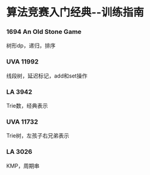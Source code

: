 # 算法竞赛入门经典--训练指南 #

### 1694 An Old Stone Game
树形dp，递归，排序

### UVA 11992
线段树，延迟标记，add和set操作

### LA 3942
Trie数，经典表示

### UVA 11732
Trie树，左孩子右兄弟表示

### LA 3026
KMP，周期串
